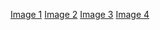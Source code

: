 [Image 1](https://www.pexels.com/photo/two-yellow-labrador-retriever-puppies-1108099/)
[Image 2](https://unsplash.com/photos/L6W9ZIQ5saM)
[Image 3](https://www.sydle.com/br/blog/e-business-612541b6b060f57604938af9/)
[Image 4](https://imagens.ebc.com.br/iKvI8_tdaHo6x69xB0VIuXlta-c=/1170x700/smart/https://agenciabrasil.ebc.com.br/sites/default/files/thumbnails/image/2021-07-27t134621z_1060624894_sp1eh7r10nkpd_rtrmadp_3_olympics-2020-vbv-w-team2-gpc.jpg?itok=oOz5ll9p)
